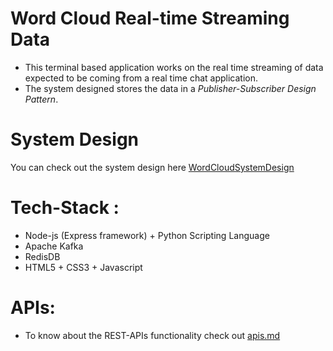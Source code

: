 # Word Cloud Real-time Streaming Data

- This terminal based application works on the real time streaming of data expected to be coming from a real time chat application.
- The system designed stores the data in a _Publisher-Subscriber Design Pattern_.

# System Design

You can check out the system design here [WordCloudSystemDesign](/systemDesign.pdf)

# Tech-Stack :

- Node-js (Express framework) + Python Scripting Language
- Apache Kafka
- RedisDB
- HTML5 + CSS3 + Javascript

# APIs:

- To know about the REST-APIs functionality check out [apis.md](/apis.md)

